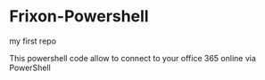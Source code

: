 Frixon-Powershell
=================

my first repo

This powershell code allow to connect to your office 365 online via PowerShell 
